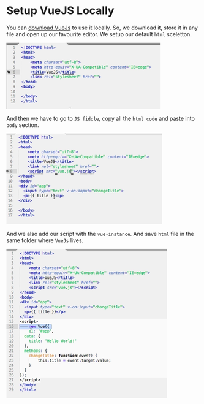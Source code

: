 # Setup VueJS Locally

You can [download VueJs](https://vuejs.org/v2/guide/installation.html) to use it locally. 
So, we download it, store it in any file and open up our favourite editor. We setup our default `html` sceletton. 

![vue-setup](../vue-setup.png)

And then we have to go to `JS fiddle`, copy all the `html code` and paste into `body` section. 

![vue-setup2](../vue-setup2.png)

And we also add our script with the `vue-instance`. And save `html` file in the same folder where `VueJs` lives. 

![vue-setup3](../vue-setup3.png)

